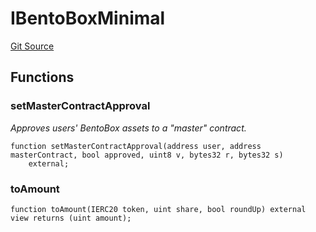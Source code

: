 # IBentoBoxMinimal
[Git Source](https://github.com/KlimaDAO/klimadao-solidity/blob/b98fc1e8b7dcf2a7b80bbaba384c8c84431739fc/src/infinity/interfaces/ITrident.sol)


## Functions
### setMasterContractApproval

*Approves users' BentoBox assets to a "master" contract.*


```solidity
function setMasterContractApproval(address user, address masterContract, bool approved, uint8 v, bytes32 r, bytes32 s)
    external;
```

### toAmount


```solidity
function toAmount(IERC20 token, uint share, bool roundUp) external view returns (uint amount);
```

